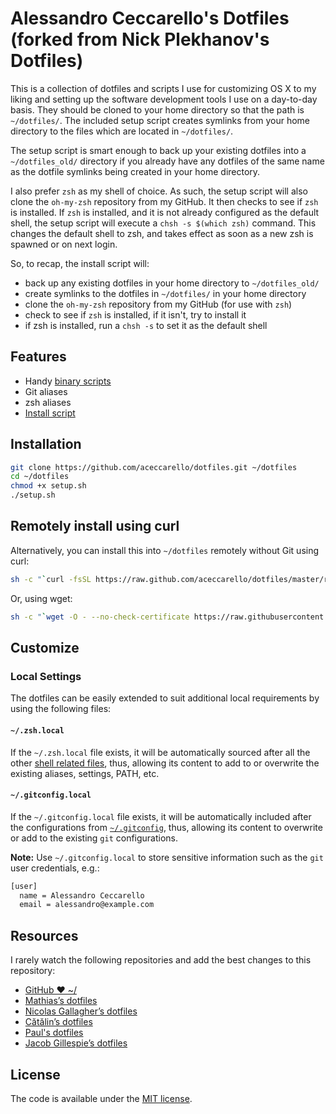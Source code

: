 # Alessandro Ceccarello's Dotfiles (forked from Nick Plekhanov's Dotfiles)

This is a collection of dotfiles and scripts I use for customizing OS X to my liking and setting up the software development tools I use on a day-to-day basis. They should be cloned to your home directory so that the path is `~/dotfiles/`.  The included setup script creates symlinks from your home directory to the files which are located in `~/dotfiles/`.

The setup script is smart enough to back up your existing dotfiles into a `~/dotfiles_old/` directory if you already have any dotfiles of the same name as the dotfile symlinks being created in your home directory.

I also prefer `zsh` as my shell of choice. As such, the setup script will also clone the `oh-my-zsh` repository from my GitHub. It then checks to see if `zsh` is installed. If `zsh` is installed, and it is not already configured as the default shell, the setup script will execute a `chsh -s $(which zsh)` command. This changes the default shell to zsh, and takes effect as soon as a new zsh is spawned or on next login.

So, to recap, the install script will:

- back up any existing dotfiles in your home directory to `~/dotfiles_old/`
- create symlinks to the dotfiles in `~/dotfiles/` in your home directory
- clone the `oh-my-zsh` repository from my GitHub (for use with `zsh`)
- check to see if `zsh` is installed, if it isn't, try to install it
- if zsh is installed, run a `chsh -s` to set it as the default shell

## Features

- Handy [binary scripts](bin/)
- Git aliases
- zsh aliases
- [Install script](setup.sh)

## Installation

```sh
git clone https://github.com/aceccarello/dotfiles.git ~/dotfiles
cd ~/dotfiles
chmod +x setup.sh
./setup.sh
```

## Remotely install using curl

Alternatively, you can install this into `~/dotfiles` remotely without Git using curl:

```sh
sh -c "`curl -fsSL https://raw.github.com/aceccarello/dotfiles/master/remote-setup.sh`"
```

Or, using wget:

```sh
sh -c "`wget -O - --no-check-certificate https://raw.githubusercontent.com/aceccarello/dotfiles/master/remote-setup.sh`"
```

## Customize

### Local Settings

The dotfiles can be easily extended to suit additional local
requirements by using the following files:

#### `~/.zsh.local`

If the `~/.zsh.local` file exists, it will be automatically sourced
after all the other [shell related files](shell), thus, allowing its
content to add to or overwrite the existing aliases, settings, PATH,
etc.

#### `~/.gitconfig.local`

If the `~/.gitconfig.local` file exists, it will be automatically
included after the configurations from [`~/.gitconfig`](git/gitconfig), thus, allowing
its content to overwrite or add to the existing `git` configurations.

**Note:** Use `~/.gitconfig.local` to store sensitive information such
as the `git` user credentials, e.g.:

```sh
[user]
  name = Alessandro Ceccarello
  email = alessandro@example.com
```

## Resources

I rarely watch the following repositories and add the best changes to this repository:

- [GitHub ❤ ~/](http://dotfiles.github.com/)
- [Mathias’s dotfiles](https://github.com/mathiasbynens/dotfiles)
- [Nicolas Gallagher’s dotfiles](https://github.com/necolas/dotfiles)
- [Cătălin’s dotfiles](https://github.com/alrra/dotfiles)
- [Paul's dotfiles](https://github.com/paulirish/dotfiles)
- [Jacob Gillespie’s dotfiles](https://github.com/jacobwg/dotfiles)

## License

The code is available under the [MIT license](LICENSE).
